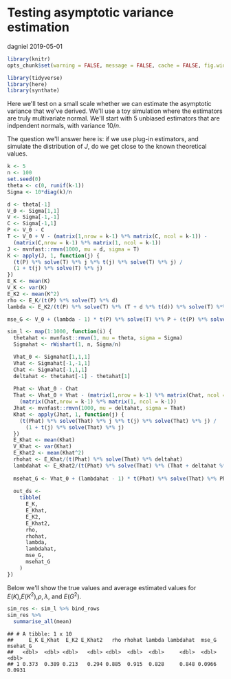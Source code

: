 Testing asymptotic variance estimation
================
dagniel
2019-05-01

``` r
library(knitr)
opts_chunk$set(warning = FALSE, message = FALSE, cache = FALSE, fig.width = 7, fig.height = 7)
```

``` r
library(tidyverse)
library(here)
library(synthate)
```

Here we'll test on a small scale whether we can estimate the asymptotic variance that we've derived. We'll use a toy simulation where the estimators are truly multivariate normal. We'll start with 5 unbiased estimators that are indpendent normals, with variance 10/*n*.

The question we'll answer here is: if we use plug-in estimators, and simulate the distribution of *J*, do we get close to the known theoretical values.

``` r
k <- 5
n <- 100
set.seed(0)
theta <- c(0, runif(k-1))
Sigma <- 10*diag(k)/n

d <- theta[-1]
V_0 <- Sigma[1,1]
V <- Sigma[-1,-1]
C <- Sigma[-1,1]
P <- V_0 - C
T <- V_0 + V - (matrix(1,nrow = k-1) %*% matrix(C, ncol = k-1)) - 
  (matrix(C,nrow = k-1) %*% matrix(1, ncol = k-1))
J <- mvnfast::rmvn(1000, mu = d, sigma = T)
K <- apply(J, 1, function(j) {
  (t(P) %*% solve(T) %*% j %*% t(j) %*% solve(T) %*% j) /
  (1 + t(j) %*% solve(T) %*% j)
})
E_K <- mean(K)
V_K <- var(K)
E_K2 <- mean(K^2)
rho <- E_K/(t(P) %*% solve(T) %*% d)
lambda <- E_K2/(t(P) %*% solve(T) %*% (T + d %*% t(d)) %*% solve(T) %*% P)

mse_G <- V_0 + (lambda - 1) * t(P) %*% solve(T) %*% P + (t(P) %*% solve(T) %*% d)^2 * (2*(1-rho) - 1 + lambda)

sim_l <- map(1:1000, function(i) {
  thetahat <- mvnfast::rmvn(1, mu = theta, sigma = Sigma)
  Sigmahat <- rWishart(1, n, Sigma/n)

  Vhat_0 <- Sigmahat[1,1,1]
  Vhat <- Sigmahat[-1,-1,1]
  Chat <- Sigmahat[-1,1,1]
  deltahat <- thetahat[-1] - thetahat[1]
  
  Phat <- Vhat_0 - Chat
  That <- Vhat_0 + Vhat - (matrix(1,nrow = k-1) %*% matrix(Chat, ncol = k-1)) - 
    (matrix(Chat,nrow = k-1) %*% matrix(1, ncol = k-1))
  Jhat <- mvnfast::rmvn(1000, mu = deltahat, sigma = That)
  Khat <- apply(Jhat, 1, function(j) {
    (t(Phat) %*% solve(That) %*% j %*% t(j) %*% solve(That) %*% j) /
      (1 + t(j) %*% solve(That) %*% j)
  })
  E_Khat <- mean(Khat)
  V_Khat <- var(Khat)
  E_Khat2 <- mean(Khat^2)
  rhohat <- E_Khat/(t(Phat) %*% solve(That) %*% deltahat)
  lambdahat <- E_Khat2/(t(Phat) %*% solve(That) %*% (That + deltahat %*% t(deltahat)) %*% solve(That) %*% Phat)
  
  msehat_G <- Vhat_0 + (lambdahat - 1) * t(Phat) %*% solve(That) %*% Phat + (t(Phat) %*% solve(That) %*% deltahat)^2 * (2*(1-rhohat) - 1 + lambdahat)
  
  out_ds <- 
    tibble(
      E_K,
      E_Khat,
      E_K2,
      E_Khat2,
      rho,
      rhohat,
      lambda,
      lambdahat,
      mse_G,
      msehat_G
    )
})
```

Below we'll show the true values and average estimated values for *E*(*K*),*E*(*K*<sup>2</sup>),*ρ*, *λ*, and *E*(*G*<sup>2</sup>).

``` r
sim_res <- sim_l %>% bind_rows
sim_res %>%
  summarise_all(mean)
```

    ## # A tibble: 1 x 10
    ##     E_K E_Khat  E_K2 E_Khat2   rho rhohat lambda lambdahat  mse_G msehat_G
    ##   <dbl>  <dbl> <dbl>   <dbl> <dbl>  <dbl>  <dbl>     <dbl>  <dbl>    <dbl>
    ## 1 0.373  0.389 0.213   0.294 0.885  0.915  0.828     0.848 0.0966   0.0931

